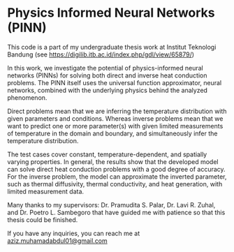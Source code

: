 # Physics Informed Neural Networks (PINN)

This code is a part of my undergraduate thesis work at Institut Teknologi Bandung (see https://digilib.itb.ac.id/index.php/gdl/view/65879/)

In this work, we investigate the potential of physics-informed neural networks (PINNs) for solving both direct and inverse heat conduction problems. The PINN itself uses the universal function approximator, neural networks, combined with the underlying physics behind the analyzed phenomenon. 

Direct problems mean that we are inferring the temperature distribution with given parameters and conditions. Whereas inverse problems mean that we want to predict one or more parameter(s) with given limited measurements of temperature in the domain and boundary, and simultaneously infer the temperature distribution. 

The test cases cover constant, temperature-dependent, and spatially varying properties. In general, the results show that the developed model can solve direct heat conduction problems with a good degree of accuracy. For the inverse problem, the model can approximate the inverted parameter, such as thermal diffusivity, thermal conductivity, and heat generation, with limited measurement data.

Many thanks to my supervisors: 
Dr. Pramudita S. Palar, 
Dr. Lavi R. Zuhal, and 
Dr. Poetro L. Sambegoro that have guided me with patience so that this thesis could be finished.

If you have any inquiries, you can reach me at aziz.muhamadabdul01@gmail.com
